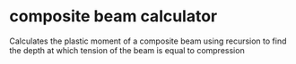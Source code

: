 # composite beam calculator

Calculates the plastic moment of a composite beam using recursion to find the depth at which tension of the beam is equal to compression
